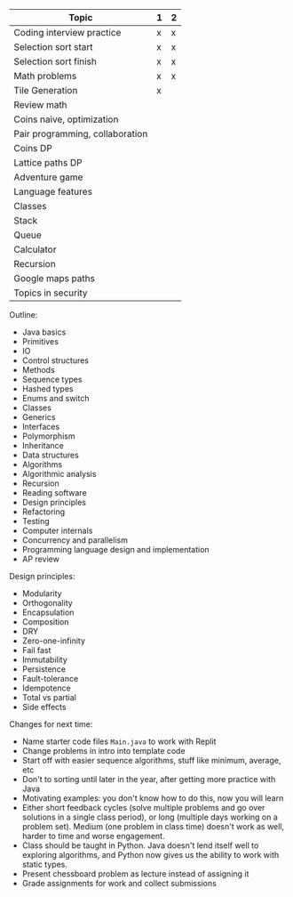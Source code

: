 | Topic                           | 1   | 2   |
| ------------------------------- | --- | --- |
| Coding interview practice       | x   | x   |
| Selection sort start            | x   | x   |
| Selection sort finish           | x   | x   |
| Math problems                   | x   | x   |
| Tile Generation                 | x   |     |
| Review math                     |     |     |
| Coins naive, optimization       |     |     |
| Pair programming, collaboration |     |     |
| Coins DP                        |     |     |
| Lattice paths DP                |     |     |
| Adventure game                  |     |     |
| Language features               |     |     |
| Classes                         |     |     |
| Stack                           |     |     |
| Queue                           |     |     |
| Calculator                      |     |     |
| Recursion                       |     |     |
| Google maps paths               |     |     |
| Topics in security              |     |     |

Outline:

- Java basics
- Primitives
- IO
- Control structures
- Methods
- Sequence types
- Hashed types
- Enums and switch
- Classes
- Generics
- Interfaces
- Polymorphism
- Inheritance
- Data structures
- Algorithms
- Algorithmic analysis
- Recursion
- Reading software
- Design principles
- Refactoring
- Testing
- Computer internals
- Concurrency and parallelism
- Programming language design and implementation
- AP review

Design principles:

- Modularity
- Orthogonality
- Encapsulation
- Composition
- DRY
- Zero-one-infinity
- Fail fast
- Immutability
- Persistence
- Fault-tolerance
- Idempotence
- Total vs partial
- Side effects

Changes for next time:

- Name starter code files `Main.java` to work with Replit
- Change problems in intro into template code
- Start off with easier sequence algorithms, stuff like minimum, average, etc
- Don't to sorting until later in the year, after getting more practice with
  Java
- Motivating examples: you don't know how to do this, now you will learn
- Either short feedback cycles (solve multiple problems and go over solutions in
  a single class period), or long (multiple days working on a problem set).
  Medium (one problem in class time) doesn't work as well, harder to time and
  worse engagement.
- Class should be taught in Python. Java doesn't lend itself well to exploring
  algorithms, and Python now gives us the ability to work with static types.
- Present chessboard problem as lecture instead of assigning it
- Grade assignments for work and collect submissions
